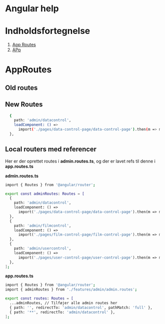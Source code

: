 # Angular help

# Indholdsfortegnelse
1. [App Routes](#approutes)
2. [APp](#app)

# AppRoutes
## Old routes

## New Routes
```bash
  {
    path: 'admin/datacontrol',
    loadComponent: () =>
      import('./pages/data-control-page/data-control-page').then(m => m.DataControlPage),
  },
```

## Local routers med referencer
Her er der oprettet routes i **admin.routes.ts**, og der er lavet refs til denne i **app.routes.ts**

**admin.routes.ts**
```bash
import { Routes } from '@angular/router';

export const adminRoutes: Routes = [
  {
    path: 'admin/datacontrol',
    loadComponent: () =>
      import('./pages/data-control-page/data-control-page').then(m => m.DataControlPage),
  },
  {
    path: 'admin/filmcontrol',
    loadComponent: () =>
      import('./pages/film-control-page/film-control-page').then(m => m.FilmControlPage),
  },
  {
    path: 'admin/usercontrol',
    loadComponent: () =>
      import('./pages/user-control-page/user-control-page').then(m => m.UserControlPage),
  },
];
```


**app.routes.ts**
```bash
import { Routes } from '@angular/router';
import { adminRoutes } from './features/admin/admin.routes';

export const routes: Routes = [
  ...adminRoutes, // Tilføjer alle admin routes her
  { path: '', redirectTo: 'admin/datacontrol', pathMatch: 'full' },
  { path: '**', redirectTo: 'admin/datacontrol' },
];
```
